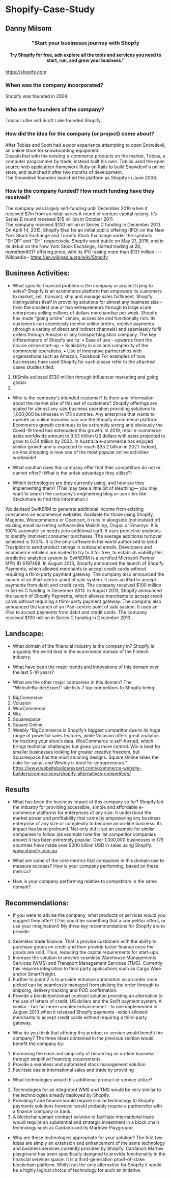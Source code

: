 # Shopify-Case-Study
## Danny Milsom
### <div align="center">"Start your businesss journey with Shopfy
#### <div align="center"> Try Shopify for free, adn explore all the tools and services you need to start, run, and grow your business."
https://shopify.com
### When was the company incorporated?
Shopify was founded in 2004. 
### Who are the founders of the company?
Tobias Lutke and Scott Lake founded Shopify. 
### How did the idea for the company (or project) come about?
After Tobias and Scott had a poor experience attempting to open Snowdevil, an online store for snowboarding equipment.  
Dissatisfied with the existing e-commerce products on the market, Tobias, a computer programmer by trade, instead built his own. Tobias used the open source web application framework Ruby on Rails to build Snowdevil's online store, and launched it after two months of development.  
The Snowdevil founders launched the platform as Shopify in June 2006.
### How is the company funded? How much funding have they received?
The company was largely self-funding until December 2010 when it received $7m from an initial series A round of venture capital raising.
It’s Series B round received $15 million in October 2011.   
The company received $100 million in Series C funding in December 2013. 
On April 14, 2015, Shopify filed for an initial public offering (IPO) on the New York Stock Exchange and Toronto Stock Exchange under the symbols "SHOP" and "SH" respectively. Shopify went public on May 21, 2015, and in its debut on the New York Stock Exchange, started trading at $28, more than 60% higher than its US$17 offering price, with its IPO raising more than $131 million.---
Wikipedia - https://en.wikipedia.org/wiki/Shopify
## Business Activities:
* What specific financial problem is the company or project trying to solve?
Shopify is an ecommerce platform that empowers its customers to market, sell, transact, ship and manage sales fulfilment. Shopify distinguishes itself in providing solutions for almost any business size – from the smallest one or two entrepreneurs through to large scale enterprises selling millions of dollars merchandise per week. 
Shopify has made “going online” simple, accessible and functionally rich. Its customers can seamlessly receive online orders, receive payments (through a variety of direct and indirect channels) and seamlessly fulfil orders through Amazon or any transport\logistics company. 
The key differentiators of Shopify are its:
•	Ease of use – upwards from the novice online start-up.
•	Scalability in size and complexity of the commercial operations.
•	Use of innovative partnerships with organisations such as Amazon, Facebook 
For examples of how businesses have used Shopify for such please refer to the attached cases studies titled:
1.	HiSmile eclipsed $130 million through influencer marketing and going global. 
2.	
 * Who is the company's intended customer?  Is there any information about the market size of this set of customers?
Shopify offerings are scaled for almost any size business operation providing solutions to 1,000,000 businesses in 175 countries. Any enterprise that wants to operate an online business can use the Shopify ecommerce platform. 
Ecommerce growth continues to be extremely strong and obviously the Covid-19 trend has extenuated this growth. In 2019, retail e-commerce sales worldwide amount to 3.53 trillion US dollars with sales projected to grow to 6.54 trillion by 2022. 
In Australia e-commerce has enjoyed similar growth and is expected to reach $35.2 billion in 2021. 
Indeed, on-line shopping is now one of the most popular online activities worldwide!
* What solution does this company offer that their competitors do not or cannot offer? (What is the unfair advantage they utilize?)

* Which technologies are they currently using, and how are they implementing them? (This may take a little bit of sleuthing–– you may want to search the company’s engineering blog or use sites like Stackshare to find this information.)

We devised SwiftERM to generate additional income from existing consumers on ecommerce websites. Available for those using Shopify, Magento, Woocommerce or Opencart, it runs in alongside (not instead of) existing email marketing software like Mailchimp, Drupal or Emarsys. It is 100% automatic so needs zero additional staff. It uses predictive analytics to identify imminent consumer purchases. The average additional turnover achieved is 10.5%. It is the only software in the world authorised to send Trustpilot to send product ratings in outbound emails. Developers and ecommerce retailers are invited to try to it for free, to establish viability this predictive analytics system is. SwiftERM is a certified Microsoft Partner MPN ID 6197468.
In August 2013, Shopify announced the launch of Shopify Payments, which allowed merchants to accept credit cards without requiring a third-party payment gateway. The company also announced the launch of an iPad-centric point of sale system. It uses an iPad to accept payments from debit and credit cards. The company received $100 million in Series C funding in December 2013. 
In August 2013, Shopify announced the launch of Shopify Payments, which allowed merchants to accept credit cards without requiring a third-party payment gateway.  The company also announced the launch of an iPad-centric point of sale system. It uses an iPad to accept payments from debit and credit cards. The company received $100 million in Series C funding in December 2013. 

## Landscape:
* What domain of the financial industry is the company in?
Shopify is arguably the world lead in the ecommerce domain of the Fintech industry. 
* What have been the major trends and innovations of this domain over the last 5-10 years?

* What are the other major companies in this domain?
The “WebsiteBuilderExpert” site lists 7 top competitors to Shopify being:
1.	BigCommerce
2.	Volusion
3.	WooCommerce
4.	Wix
5.	Squarespace 
6.	Square Online
7.	Weebly
“BigCommerce is Shopify’s biggest competitor due to its huge range of powerful sales features, while Volusion offers great analytics for tracking your store’s data. WooCommerce is self-hosted, which brings technical challenges but gives you more control. Wix is best for smaller businesses looking for greater creative freedom, but Squarespace has the most stunning designs. Square Online takes the cake for value, and Weebly is ideal for entrepreneurs.”
https://www.websitebuilderexpert.com/ecommerce-website-builders/comparisons/shopify-alternatives-competitors/
## Results
* What has been the business impact of this company so far?
Shopify led the industry for providing accessible, simple and affordable e-commerce platforms for enterprises of any size. It understood the market power and profitability that came by empowering any business enterprise of any size or complexity to become an on-line business. 
Its impact has been profound. Not only did it set an example for similar companies to follow (as example note the list competitor companies above) it has been extremely popular. Over 1,000,000 businesses in 175 countries have made over $200 billion USD in sales using Shopify. 
www.shopify.com.au

* What are some of the core metrics that companies in this domain use to measure success? How is your company performing, based on these metrics?

* How is your company performing relative to competitors in the same domain?

## Recommendations:
* If you were to advise the company, what products or services would you suggest they offer? (This could be something that a competitor offers, or use your imagination!)
My three key recommendations for Shopify are to provide:
1.	Seamless trade finance. That is provide customers with the ability to purchase goods on credit and then provide factor finance once the goods are sold. Thus, reducing the capital requirements for start-ups. 
2.	Increase the solution to provide seamless Warehouse Managements Services (WMS) and Transport Management Services (TMS). Currently this requires integration to third party applications such as Cargo Wise and/or SmartFreight. 
3.	Further to point 2 is to provide enhance automation so an order once picked can be seamlessly managed from picking the order through to shipping, delivery tracking and POD confirmation. 
4.	Provide a blockchain/smart contract solution providing an alternative to the use of letters of credit, US dollars and the Swift payment system. A similar - but far more complex enhancement - to one implemented in August 2013 when it released Shopify payments -which allowed merchants to accept credit cards without requiring a third-party gateway. 
* Why do you think that offering this product or service would benefit the company?
The three ideas contained in the previous section would benefit the company by:
1.	Increasing the ease and simplicity of becoming an on-line business through simplified financing requirements. 
2.	Provide a seamless and automated stock management solution 
3.	Facilitate easier international sales and trade by providing 
* What technologies would this additional product or service utilize?
1.	Technologies for an integrated WMS and TMS would be very similar to the technologies already deployed by Shopify. 
2.	Providing trade finance would require similar technology to Shopify payments solutions however would probably require a partnership with a finance company or bank. 
3.	A blockchain/smart contract solution to facilitate international trade would require an substantial and strategic investment in a block chain technology such as Cardano and its Marlowe Playground. 
* Why are these technologies appropriate for your solution?
The first two ideas are simply an extension and enhancement of the same technology and business services currently provided by Shopify. 
Cardano’s Marlow playground has been specifically designed to provide functionality in the financial services space. It is a third-generation proof-of-stake blockchain platform. Whilst not the only alternative for Shopify it would be a highly logical choice of technology for such an initiative. 
